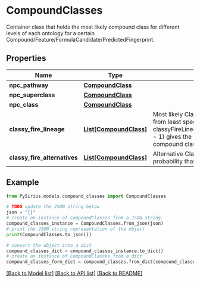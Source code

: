 # CompoundClasses

Container class that holds the most likely compound class for different levels of each ontology for a  certain Compound/Feature/FormulaCandidate/PredictedFingerprint.

## Properties

Name | Type | Description | Notes
------------ | ------------- | ------------- | -------------
**npc_pathway** | [**CompoundClass**](CompoundClass.md) |  | [optional] 
**npc_superclass** | [**CompoundClass**](CompoundClass.md) |  | [optional] 
**npc_class** | [**CompoundClass**](CompoundClass.md) |  | [optional] 
**classy_fire_lineage** | [**List[CompoundClass]**](CompoundClass.md) | Most likely ClassyFire lineage from ordered from least specific to most specific class  classyFireLineage.get(classyFireLineage.size() - 1) gives the most specific ClassyFire compound class annotation | [optional] 
**classy_fire_alternatives** | [**List[CompoundClass]**](CompoundClass.md) | Alternative ClassyFire classes with high probability that do not fit into the linage | [optional] 

## Example

```python
from PySirius.models.compound_classes import CompoundClasses

# TODO update the JSON string below
json = "{}"
# create an instance of CompoundClasses from a JSON string
compound_classes_instance = CompoundClasses.from_json(json)
# print the JSON string representation of the object
print(CompoundClasses.to_json())

# convert the object into a dict
compound_classes_dict = compound_classes_instance.to_dict()
# create an instance of CompoundClasses from a dict
compound_classes_form_dict = compound_classes.from_dict(compound_classes_dict)
```
[[Back to Model list]](../README.md#documentation-for-models) [[Back to API list]](../README.md#documentation-for-api-endpoints) [[Back to README]](../README.md)


